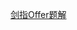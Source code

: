 [剑指Offer题解](https://github.com/CyC2018/CS-Notes/blob/master/notes/%E5%89%91%E6%8C%87%20offer%20%E9%A2%98%E8%A7%A3.md#1-%E5%89%8D%E8%A8%80)
